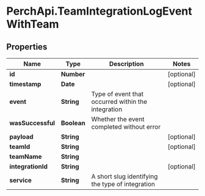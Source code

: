 # PerchApi.TeamIntegrationLogEventWithTeam

## Properties
Name | Type | Description | Notes
------------ | ------------- | ------------- | -------------
**id** | **Number** |  | [optional] 
**timestamp** | **Date** |  | [optional] 
**event** | **String** | Type of event that occurred within the integration | 
**wasSuccessful** | **Boolean** | Whether the event completed without error | 
**payload** | **String** |  | [optional] 
**teamId** | **String** |  | [optional] 
**teamName** | **String** |  | 
**integrationId** | **String** |  | [optional] 
**service** | **String** | A short slug identifying the type of integration | 


